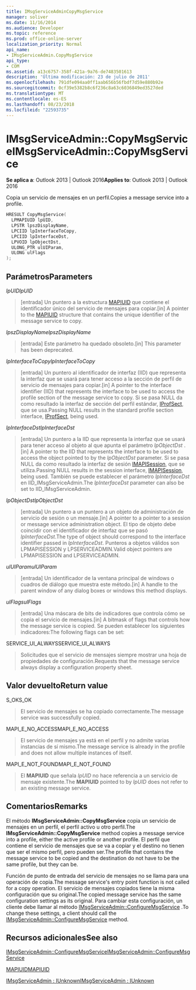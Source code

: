 ```yaml
---
title: IMsgServiceAdminCopyMsgService
manager: soliver
ms.date: 11/16/2014
ms.audience: Developer
ms.topic: reference
ms.prod: office-online-server
localization_priority: Normal
api_name:
- IMsgServiceAdmin.CopyMsgService
api_type:
- COM
ms.assetid: a13c6757-358f-421a-9a76-de7483501613
description: 'Última modificación: 23 de julio de 2011'
ms.openlocfilehash: 791dfe094aa0ff1aab656b56fbdf7d59e880b92e
ms.sourcegitcommit: 0cf39e5382b8c6f236c8a63c6036849ed3527ded
ms.translationtype: MT
ms.contentlocale: es-ES
ms.lasthandoff: 08/23/2018
ms.locfileid: "22593735"
---
```

# <a name="imsgserviceadmincopymsgservice"></a><span data-ttu-id="46f9b-103">IMsgServiceAdmin::CopyMsgService</span><span class="sxs-lookup"><span data-stu-id="46f9b-103">IMsgServiceAdmin::CopyMsgService</span></span>

  
  
<span data-ttu-id="46f9b-104">**Se aplica a**: Outlook 2013 | Outlook 2016</span><span class="sxs-lookup"><span data-stu-id="46f9b-104">**Applies to**: Outlook 2013 | Outlook 2016</span></span> 
  
<span data-ttu-id="46f9b-105">Copia un servicio de mensajes en un perfil.</span><span class="sxs-lookup"><span data-stu-id="46f9b-105">Copies a message service into a profile.</span></span> 
  
```cpp
HRESULT CopyMsgService(
  LPMAPIUID lpUID,
  LPSTR lpszDisplayName,
  LPCIID lpInterfaceToCopy,
  LPCIID lpInterfaceDst,
  LPVOID lpObjectDst,
  ULONG_PTR ulUIParam,
  ULONG ulFlags
);
```

## <a name="parameters"></a><span data-ttu-id="46f9b-106">Parámetros</span><span class="sxs-lookup"><span data-stu-id="46f9b-106">Parameters</span></span>

 <span data-ttu-id="46f9b-107">_lpUID_</span><span class="sxs-lookup"><span data-stu-id="46f9b-107">_lpUID_</span></span>
  
> <span data-ttu-id="46f9b-108">[entrada] Un puntero a la estructura [MAPIUID](mapiuid.md) que contiene el identificador único del servicio de mensajes para copiar.</span><span class="sxs-lookup"><span data-stu-id="46f9b-108">[in] A pointer to the [MAPIUID](mapiuid.md) structure that contains the unique identifier of the message service to copy.</span></span> 
    
 <span data-ttu-id="46f9b-109">_lpszDisplayName_</span><span class="sxs-lookup"><span data-stu-id="46f9b-109">_lpszDisplayName_</span></span>
  
> <span data-ttu-id="46f9b-110">[entrada] Este parámetro ha quedado obsoleto.</span><span class="sxs-lookup"><span data-stu-id="46f9b-110">[in] This parameter has been deprecated.</span></span> 
    
 <span data-ttu-id="46f9b-111">_lpInterfaceToCopy_</span><span class="sxs-lookup"><span data-stu-id="46f9b-111">_lpInterfaceToCopy_</span></span>
  
> <span data-ttu-id="46f9b-112">[entrada] Un puntero al identificador de interfaz (IID) que representa la interfaz que se usará para tener acceso a la sección de perfil de servicio de mensajes para copiar.</span><span class="sxs-lookup"><span data-stu-id="46f9b-112">[in] A pointer to the interface identifier (IID) that represents the interface to be used to access the profile section of the message service to copy.</span></span> <span data-ttu-id="46f9b-113">Si se pasa NULL da como resultado la interfaz de sección del perfil estándar, [IProfSect](iprofsectimapiprop.md), que se usa.</span><span class="sxs-lookup"><span data-stu-id="46f9b-113">Passing NULL results in the standard profile section interface, [IProfSect](iprofsectimapiprop.md), being used.</span></span>
    
 <span data-ttu-id="46f9b-114">_lpInterfaceDst_</span><span class="sxs-lookup"><span data-stu-id="46f9b-114">_lpInterfaceDst_</span></span>
  
> <span data-ttu-id="46f9b-115">[entrada] Un puntero a la IID que representa la interfaz que se usará para tener acceso al objeto al que apunta el parámetro _lpObjectDst_ .</span><span class="sxs-lookup"><span data-stu-id="46f9b-115">[in] A pointer to the IID that represents the interface to be used to access the object pointed to by the  _lpObjectDst_ parameter.</span></span> <span data-ttu-id="46f9b-116">Si se pasa NULL da como resultado la interfaz de sesión [IMAPISession](imapisessioniunknown.md), que se utiliza.</span><span class="sxs-lookup"><span data-stu-id="46f9b-116">Passing NULL results in the session interface, [IMAPISession](imapisessioniunknown.md), being used.</span></span> <span data-ttu-id="46f9b-117">También se puede establecer el parámetro _lpInterfaceDst_ en IID_IMsgServiceAdmin.</span><span class="sxs-lookup"><span data-stu-id="46f9b-117">The  _lpInterfaceDst_ parameter can also be set to IID_IMsgServiceAdmin.</span></span> 
    
 <span data-ttu-id="46f9b-118">_lpObjectDst_</span><span class="sxs-lookup"><span data-stu-id="46f9b-118">_lpObjectDst_</span></span>
  
> <span data-ttu-id="46f9b-119">[entrada] Un puntero a un puntero a un objeto de administración de servicio de sesión o un mensaje.</span><span class="sxs-lookup"><span data-stu-id="46f9b-119">[in] A pointer to a pointer to a session or message service administration object.</span></span> <span data-ttu-id="46f9b-120">El tipo de objeto debe coincidir con el identificador de interfaz que se pasó _lpInterfaceDst_.</span><span class="sxs-lookup"><span data-stu-id="46f9b-120">The type of object should correspond to the interface identifier passed in  _lpInterfaceDst_.</span></span> <span data-ttu-id="46f9b-121">Punteros a objetos válidos son LPMAPISESSION y LPSERVICEADMIN.</span><span class="sxs-lookup"><span data-stu-id="46f9b-121">Valid object pointers are LPMAPISESSION and LPSERVICEADMIN.</span></span>
    
 <span data-ttu-id="46f9b-122">_ulUIParam_</span><span class="sxs-lookup"><span data-stu-id="46f9b-122">_ulUIParam_</span></span>
  
> <span data-ttu-id="46f9b-123">[entrada] Un identificador de la ventana principal de windows o cuadros de diálogo que muestra este método.</span><span class="sxs-lookup"><span data-stu-id="46f9b-123">[in] A handle to the parent window of any dialog boxes or windows this method displays.</span></span>
    
 <span data-ttu-id="46f9b-124">_ulFlags_</span><span class="sxs-lookup"><span data-stu-id="46f9b-124">_ulFlags_</span></span>
  
> <span data-ttu-id="46f9b-125">[entrada] Una máscara de bits de indicadores que controla cómo se copia el servicio de mensajes.</span><span class="sxs-lookup"><span data-stu-id="46f9b-125">[in] A bitmask of flags that controls how the message service is copied.</span></span> <span data-ttu-id="46f9b-126">Se pueden establecer los siguientes indicadores:</span><span class="sxs-lookup"><span data-stu-id="46f9b-126">The following flags can be set:</span></span>
    
<span data-ttu-id="46f9b-127">SERVICE_UI_ALWAYS</span><span class="sxs-lookup"><span data-stu-id="46f9b-127">SERVICE_UI_ALWAYS</span></span> 
  
> <span data-ttu-id="46f9b-128">Solicitudes que el servicio de mensajes siempre mostrar una hoja de propiedades de configuración.</span><span class="sxs-lookup"><span data-stu-id="46f9b-128">Requests that the message service always display a configuration property sheet.</span></span>
    
## <a name="return-value"></a><span data-ttu-id="46f9b-129">Valor devuelto</span><span class="sxs-lookup"><span data-stu-id="46f9b-129">Return value</span></span>

<span data-ttu-id="46f9b-130">S_OK</span><span class="sxs-lookup"><span data-stu-id="46f9b-130">S_OK</span></span> 
  
> <span data-ttu-id="46f9b-131">El servicio de mensajes se ha copiado correctamente.</span><span class="sxs-lookup"><span data-stu-id="46f9b-131">The message service was successfully copied.</span></span>
    
<span data-ttu-id="46f9b-132">MAPI_E_NO_ACCESS</span><span class="sxs-lookup"><span data-stu-id="46f9b-132">MAPI_E_NO_ACCESS</span></span> 
  
> <span data-ttu-id="46f9b-133">El servicio de mensajes ya está en el perfil y no admite varias instancias de sí mismo.</span><span class="sxs-lookup"><span data-stu-id="46f9b-133">The message service is already in the profile and does not allow multiple instances of itself.</span></span>
    
<span data-ttu-id="46f9b-134">MAPI_E_NOT_FOUND</span><span class="sxs-lookup"><span data-stu-id="46f9b-134">MAPI_E_NOT_FOUND</span></span> 
  
> <span data-ttu-id="46f9b-135">El **MAPIUID** que señala _lpUID_ no hace referencia a un servicio de mensaje existente.</span><span class="sxs-lookup"><span data-stu-id="46f9b-135">The **MAPIUID** pointed to by  _lpUID_ does not refer to an existing message service.</span></span> 
    
## <a name="remarks"></a><span data-ttu-id="46f9b-136">Comentarios</span><span class="sxs-lookup"><span data-stu-id="46f9b-136">Remarks</span></span>

<span data-ttu-id="46f9b-137">El método **IMsgServiceAdmin::CopyMsgService** copia un servicio de mensajes en un perfil, el perfil activo u otro perfil.</span><span class="sxs-lookup"><span data-stu-id="46f9b-137">The **IMsgServiceAdmin::CopyMsgService** method copies a message service into a profile, either the active profile or another profile.</span></span> <span data-ttu-id="46f9b-138">El perfil que contiene el servicio de mensajes que se va a copiar y el destino no tienen que ser el mismo perfil, pero pueden ser.</span><span class="sxs-lookup"><span data-stu-id="46f9b-138">The profile that contains the message service to be copied and the destination do not have to be the same profile, but they can be.</span></span> 
  
<span data-ttu-id="46f9b-139">Función de punto de entrada del servicio de mensajes no se llama para una operación de copia.</span><span class="sxs-lookup"><span data-stu-id="46f9b-139">The message service's entry point function is not called for a copy operation.</span></span> <span data-ttu-id="46f9b-140">El servicio de mensajes copiados tiene la misma configuración que su original.</span><span class="sxs-lookup"><span data-stu-id="46f9b-140">The copied message service has the same configuration settings as its original.</span></span> <span data-ttu-id="46f9b-141">Para cambiar esta configuración, un cliente debe llamar al método [IMsgServiceAdmin::ConfigureMsgService](imsgserviceadmin-configuremsgservice.md) .</span><span class="sxs-lookup"><span data-stu-id="46f9b-141">To change these settings, a client should call the [IMsgServiceAdmin::ConfigureMsgService](imsgserviceadmin-configuremsgservice.md) method.</span></span> 
  
## <a name="see-also"></a><span data-ttu-id="46f9b-142">Recursos adicionales</span><span class="sxs-lookup"><span data-stu-id="46f9b-142">See also</span></span>



[<span data-ttu-id="46f9b-143">IMsgServiceAdmin::ConfigureMsgService</span><span class="sxs-lookup"><span data-stu-id="46f9b-143">IMsgServiceAdmin::ConfigureMsgService</span></span>](imsgserviceadmin-configuremsgservice.md)
  
[<span data-ttu-id="46f9b-144">MAPIUID</span><span class="sxs-lookup"><span data-stu-id="46f9b-144">MAPIUID</span></span>](mapiuid.md)
  
[<span data-ttu-id="46f9b-145">IMsgServiceAdmin : IUnknown</span><span class="sxs-lookup"><span data-stu-id="46f9b-145">IMsgServiceAdmin : IUnknown</span></span>](imsgserviceadminiunknown.md)

